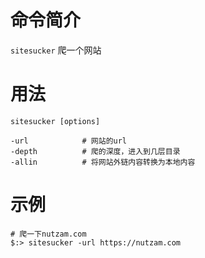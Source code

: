 # 命令简介 

`sitesucker` 爬一个网站

# 用法

	sitesucker [options]
	
	-url            # 网站的url
	-depth          # 爬的深度，进入到几层目录
    -allin          # 将网站外链内容转换为本地内容
	
# 示例

    # 爬一下nutzam.com
    $:> sitesucker -url https://nutzam.com
	
	